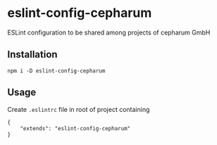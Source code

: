# eslint-config-cepharum

ESLint configuration to be shared among projects of cepharum GmbH


## Installation

    npm i -D eslint-config-cepharum

## Usage

Create `.eslintrc` file in root of project containing

    {
        "extends": "eslint-config-cepharum"
    }

